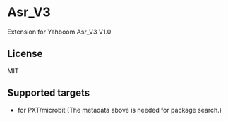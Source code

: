 # Asr_V3

Extension for Yahboom Asr_V3 V1.0

## License

MIT

## Supported targets

* for PXT/microbit
(The metadata above is needed for package search.)
